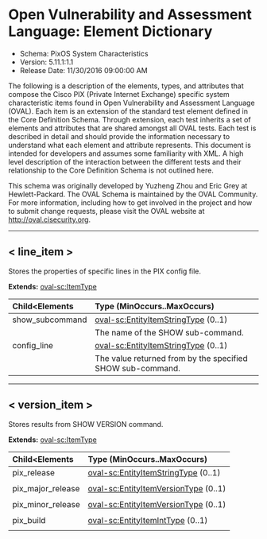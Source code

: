 # Open Vulnerability and Assessment Language: Element Dictionary

* Schema: PixOS System Characteristics  
* Version: 5.11.1:1.1  
* Release Date: 11/30/2016 09:00:00 AM

The following is a description of the elements, types, and attributes that compose the Cisco PIX (Private Internet Exchange) specific system characteristic items found in Open Vulnerability and Assessment Language (OVAL). Each item is an extension of the standard test element defined in the Core Definition Schema. Through extension, each test inherits a set of elements and attributes that are shared amongst all OVAL tests. Each test is described in detail and should provide the information necessary to understand what each element and attribute represents. This document is intended for developers and assumes some familiarity with XML. A high level description of the interaction between the different tests and their relationship to the Core Definition Schema is not outlined here.

This schema was originally developed by Yuzheng Zhou and Eric Grey at Hewlett-Packard. The OVAL Schema is maintained by the OVAL Community. For more information, including how to get involved in the project and how to submit change requests, please visit the OVAL website at http://oval.cisecurity.org.

______________
  
## <a name="line_item"></a>< line_item >

Stores the properties of specific lines in the PIX config file.

**Extends:** [oval-sc:ItemType](oval-system-characteristics-schema.md#ItemType) 

| Child<Elements | Type (MinOccurs..MaxOccurs) |  
|:-------------- |:--------------------------- |  
| show_subcommand | [oval-sc:EntityItemStringType](oval-system-characteristics-schema.md#EntityItemStringType)  (0..1) |  
||<div>The name of the SHOW sub-command.</div>|  
| config_line | [oval-sc:EntityItemStringType](oval-system-characteristics-schema.md#EntityItemStringType)  (0..1) |  
||<div>The value returned from by the specified SHOW sub-command.</div>|  
  
______________
  
## <a name="version_item"></a>< version_item >

Stores results from SHOW VERSION command.

**Extends:** [oval-sc:ItemType](oval-system-characteristics-schema.md#ItemType) 

| Child<Elements | Type (MinOccurs..MaxOccurs) |  
|:-------------- |:--------------------------- |  
| pix_release | [oval-sc:EntityItemStringType](oval-system-characteristics-schema.md#EntityItemStringType)  (0..1) |  
||<div></div>|  
| pix_major_release | [oval-sc:EntityItemVersionType](oval-system-characteristics-schema.md#EntityItemVersionType)  (0..1) |  
||<div></div>|  
| pix_minor_release | [oval-sc:EntityItemVersionType](oval-system-characteristics-schema.md#EntityItemVersionType)  (0..1) |  
||<div></div>|  
| pix_build | [oval-sc:EntityItemIntType](oval-system-characteristics-schema.md#EntityItemIntType)  (0..1) |  
||<div></div>|  
  
